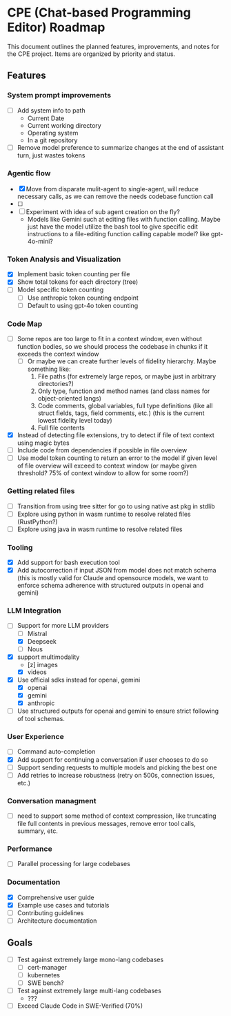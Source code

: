 # CPE (Chat-based Programming Editor) Roadmap

This document outlines the planned features, improvements, and notes for the CPE project. Items are organized by priority and status.

## Features

### System prompt improvements

- [ ] Add system info to path
  - Current Date
  - Current working directory
  - Operating system
  - In a git repository
- [ ] Remove model preference to summarize changes at the end of assistant turn, just wastes tokens

### Agentic flow
- [x] Move from disparate mulit-agent to single-agent, will reduce necessary calls, as we can remove the needs codebase function call
- [ ] 
- [ ] Experiment with idea of sub agent creation on the fly?
  - Models like Gemini such at editing files with function calling. Maybe just have the model utilize the bash tool to give specific edit instructions to a file-editing function calling capable model? like gpt-4o-mini?

### Token Analysis and Visualization
- [x] Implement basic token counting per file
- [x] Show total tokens for each directory (tree)
- [ ] Model specific token counting
  - [ ] Use anthropic token counting endpoint
  - [ ] Default to using gpt-4o token counting

### Code Map
- [ ] Some repos are too large to fit in a context window, even without function bodies, so we should process the codebase in chunks if it exceeds the context window
  - [ ] Or maybe we can create further levels of fidelity hierarchy. Maybe something like:
    1. File paths (for extremely large repos, or maybe just in arbitrary directories?)
    2. Only type, function and method names (and class names for object-oriented langs)
    3. Code comments, global variables, full type definitions (like all struct fields, tags, field comments, etc.) (this is the current lowest fidelity level today)
    4. Full file contents
- [x] Instead of detecting file extensions, try to detect if file of text context using magic bytes
- [ ] Include code from dependencies if possible in file overview
- [ ] Use model token counting to return an error to the model if given level of file overview will exceed to context window (or maybe given threshold? 75% of context window to allow for some room?)

### Getting related files
- [ ] Transition from using tree sitter for go to using native ast pkg in stdlib
- [ ] Explore using python in wasm runtime to resolve related files (RustPython?)
- [ ] Explore using java in wasm runtime to resolve related files

### Tooling
- [x] Add support for bash execution tool
- [x] Add autocorrection if input JSON from model does not match schema (this is mostly valid for Claude and opensource
  models, we want to enforce schema adherence with structured outputs in openai and gemini)

### LLM Integration
- [ ] Support for more LLM providers
  - [ ] Mistral
  - [x] Deepseek
  - [ ] Nous
- [x] support multimodality
  - [z] images
  - [x] videos
- [x] Use official sdks instead for openai, gemini
  - [x] openai
  - [x] gemini
  - [x] anthropic
- [ ] Use structured outputs for openai and gemini to ensure strict following of tool schemas.

### User Experience
- [ ] Command auto-completion
- [x] Add support for continuing a conversation if user chooses to do so
- [ ] Support sending requests to multiple models and picking the best one
- [ ] Add retries to increase robustness (retry on 500s, connection issues, etc.)

### Conversation managment
- [ ] need to support some method of context compression, like truncating file full contents in previous messages, remove error tool calls, summary, etc.

### Performance
- [ ] Parallel processing for large codebases

### Documentation
- [x] Comprehensive user guide
- [x] Example use cases and tutorials
- [ ] Contributing guidelines
- [ ] Architecture documentation

## Goals

- [ ] Test against extremely large mono-lang codebases
  - [ ] cert-manager
  - [ ] kubernetes
  - [ ] SWE bench?
- [ ] Test against extremely large multi-lang codebases
  - ???
- [ ] Exceed Claude Code in SWE-Verified (70%)